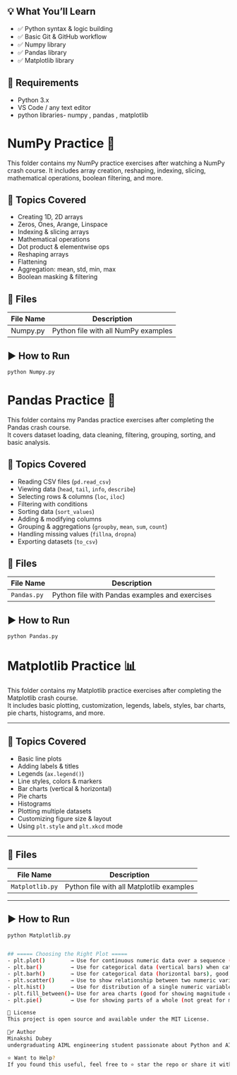 ## 💡 What You’ll Learn

- ✅ Python syntax & logic building
- ✅ Basic Git & GitHub workflow
- ✅ Numpy library
- ✅ Pandas library
- ✅ Matplotlib library


## 🧪 Requirements

- Python 3.x
- VS Code / any text editor
- python libraries- numpy , pandas , matplotlib

# NumPy Practice 🧮

This folder contains my NumPy practice exercises after watching a NumPy crash course. It includes array creation, reshaping, indexing, slicing, mathematical operations, boolean filtering, and more.

## 🧠 Topics Covered
- Creating 1D, 2D arrays
- Zeros, Ones, Arange, Linspace
- Indexing & slicing arrays
- Mathematical operations
- Dot product & elementwise ops
- Reshaping arrays
- Flattening
- Aggregation: mean, std, min, max
- Boolean masking & filtering

## 📂 Files

| File Name           | Description                        |
|---------------------|------------------------------------|
| Numpy.py | Python file with all NumPy examples |

## ▶ How to Run

```bash
python Numpy.py
```


# Pandas Practice 🧮

This folder contains my Pandas practice exercises after completing the Pandas crash course.  
It covers dataset loading, data cleaning, filtering, grouping, sorting, and basic analysis.

## 🧠 Topics Covered
- Reading CSV files (`pd.read_csv`)
- Viewing data (`head`, `tail`, `info`, `describe`)
- Selecting rows & columns (`loc`, `iloc`)
- Filtering with conditions
- Sorting data (`sort_values`)
- Adding & modifying columns
- Grouping & aggregations (`groupby`, `mean`, `sum`, `count`)
- Handling missing values (`fillna`, `dropna`)
- Exporting datasets (`to_csv`)

## 📂 Files

| File Name           | Description                                   |
|---------------------|-----------------------------------------------|
| `Pandas.py`| Python file with Pandas examples and exercises|

## ▶️ How to Run

```bash
python Pandas.py
```

# Matplotlib Practice 📊

This folder contains my Matplotlib practice exercises after completing the Matplotlib crash course.  
It includes basic plotting, customization, legends, labels, styles, bar charts, pie charts, histograms, and more.

---

## 🧠 Topics Covered
- Basic line plots
- Adding labels & titles
- Legends (`ax.legend()`)
- Line styles, colors & markers
- Bar charts (vertical & horizontal)
- Pie charts
- Histograms
- Plotting multiple datasets
- Customizing figure size & layout
- Using `plt.style` and `plt.xkcd` mode

---

## 📂 Files

| File Name        | Description                               |
|------------------|-------------------------------------------|
| `Matplotlib.py`  | Python file with all Matplotlib examples  |

---

## ▶ How to Run
```bash
python Matplotlib.py


## ===== Choosing the Right Plot =====
- plt.plot()        → Use for continuous numeric data over a sequence (like trends over time)
- plt.bar()         → Use for categorical data (vertical bars) when categories are few
- plt.barh()        → Use for categorical data (horizontal bars), good for long labels
- plt.scatter()     → Use to show relationship between two numeric variables
- plt.hist()        → Use for distribution of a single numeric variable
- plt.fill_between()→ Use for area charts (good for showing magnitude over a range)
- plt.pie()         → Use for showing parts of a whole (not great for many categories)

📜 License
This project is open source and available under the MIT License.

🙋‍♂ Author
Minakshi Dubey
undergraduating AIML engineering student passionate about Python and AI.

⭐ Want to Help?
If you found this useful, feel free to ⭐ star the repo or share it with your friends learning Python!
